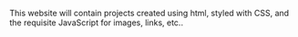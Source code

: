 This website will contain projects created using html, styled with CSS, and the requisite JavaScript for images, links, etc..

